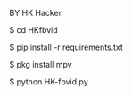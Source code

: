 BY HK Hacker


$ cd HKfbvid

$ pip install -r requirements.txt

$ pkg install mpv

$ python HK-fbvid.py
